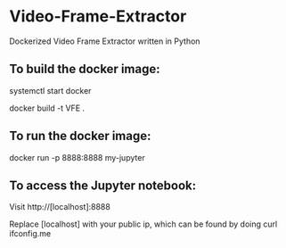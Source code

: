 # Video-Frame-Extractor
Dockerized Video Frame Extractor written in Python<br/>

## To build the docker image:
systemctl start docker<br/>

docker build -t VFE .<br/>

## To run the docker image:
docker run -p 8888:8888 my-jupyter<br/>

## To access the Jupyter notebook:
Visit http://[localhost]:8888<br/>

Replace [localhost] with your public ip, which can be found by doing curl ifconfig.me<br/>
